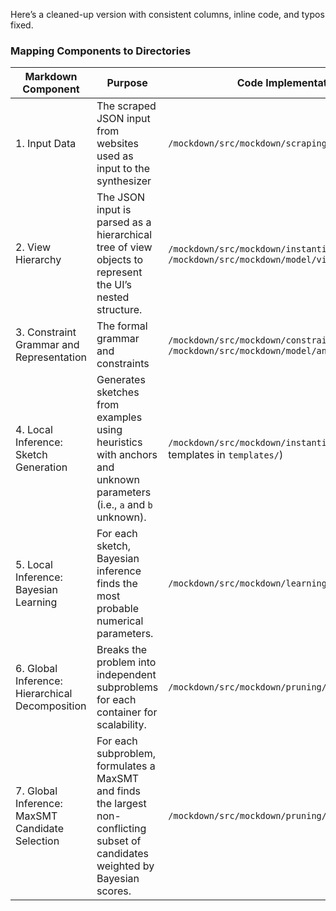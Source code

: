 Here’s a cleaned-up version with consistent columns, inline code, and typos fixed.

### Mapping Components to Directories

| Markdown Component                              | Purpose                                                                                                                          | Code Implementation                                                                         | Code Details                                                                                                                                                                                                                                                                                   |
| ----------------------------------------------- | -------------------------------------------------------------------------------------------------------------------------------- | ------------------------------------------------------------------------------------------- | ---------------------------------------------------------------------------------------------------------------------------------------------------------------------------------------------------------------------------------------------------------------------------------------------- |
| 1. Input Data                                   | The scraped JSON input from websites used as input to the synthesizer                                                            | `/mockdown/src/mockdown/scraping/scraper.py`                                                | Functions `scrape` and `clean_output` clean and format websites into the expected input JSON format.                                                                                                                                                                                           |
| 2. View Hierarchy                               | The JSON input is parsed as a hierarchical tree of view objects to represent the UI’s nested structure.                          | `/mockdown/src/mockdown/instantiation`, `/mockdown/src/mockdown/model/view/view.py`         | Instantiation creates anchors and visibility graphs. See the `View` class for properties. Anchors are defined in `/mockdown/src/mockdown/model/anchor.py`; model types and builder are in the same folder (`types.py`). The `primitives/` folder (under `model/`) holds additional attributes. |
| 3. Constraint Grammar and Representation        | The formal grammar and constraints                                                                                               | `/mockdown/src/mockdown/constraint/constraint.py`, `/mockdown/src/mockdown/model/anchor.py` | `Anchor` and `Constraint` classes. `Anchor` represents a geometric property of a view, and `Constraint` implements the linear form `y = a·x + b`.                                                                                                                                              |
| 4. Local Inference: Sketch Generation           | Generates sketches from examples using heuristics with anchors and unknown parameters (i.e., `a` and `b` unknown).               | `/mockdown/src/mockdown/instantiation` (default templates in `templates/`)                  | Iterates through `View` objects and applies templates to produce a list of `Constraint` objects with unknown `a` and `b`. Constraint types are defined under `/mockdown/src/mockdown/constraint/types.py`.                                                                                     |
| 5. Local Inference: Bayesian Learning           | For each sketch, Bayesian inference finds the most probable numerical parameters.                                                | `/mockdown/src/mockdown/learning`                                                           | Noise-tolerant learning uses a generalized linear model and MAP estimation. Outputs a set of candidate constraints with scores.                                                                                                                                                                |
| 6. Global Inference: Hierarchical Decomposition | Breaks the problem into independent subproblems for each container for scalability.                                              | `/mockdown/src/mockdown/pruning/blackbox.py`                                                | `HierarchicalPruner` implements the hierarchical breakdown.                                                                                                                                                                                                                                    |
| 7. Global Inference: MaxSMT Candidate Selection | For each subproblem, formulates a MaxSMT and finds the largest non-conflicting subset of candidates weighted by Bayesian scores. | `/mockdown/src/mockdown/pruning/blackbox.py`                                                | See `id_to_z3_var`, `constraint_to_z3_expr`, and the BlackBox pruner logic (e.g., `synth_ambiguous`). The code converts layout constraints to Z3 expressions.                                                                                                                                  |
